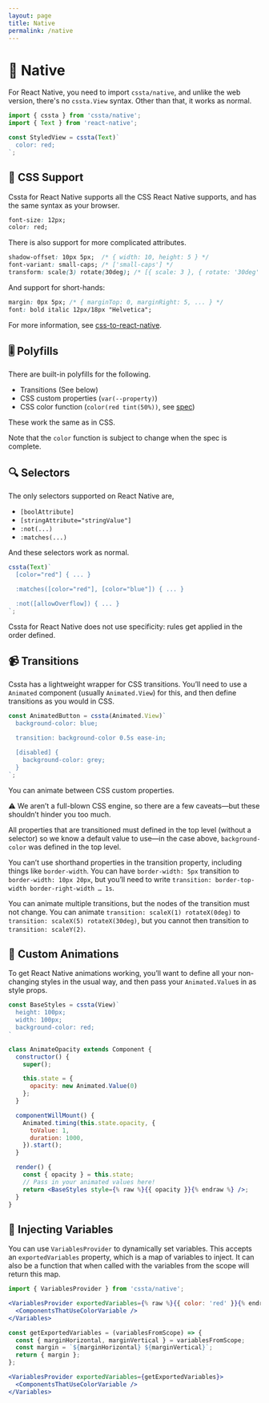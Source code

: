 ```yaml
---
layout: page
title: Native
permalink: /native
---
```


# 📱 Native

For React Native, you need to import `cssta/native`, and unlike the web version, there's no `cssta.View` syntax. Other than that, it works as normal.

```jsx
import { cssta } from 'cssta/native';
import { Text } from 'react-native';

const StyledView = cssta(Text)`
  color: red;
`;
```

## 📝 CSS Support

Cssta for React Native supports all the CSS React Native supports, and has the same syntax as your browser.

```css
font-size: 12px;
color: red;
```

There is also support for more complicated attributes.

```css
shadow-offset: 10px 5px;  /* { width: 10, height: 5 } */
font-variant: small-caps; /* ['small-caps'] */
transform: scale(3) rotate(30deg); /* [{ scale: 3 }, { rotate: '30deg' }] */
```

And support for short-hands:

```css
margin: 0px 5px; /* { marginTop: 0, marginRight: 5, ... } */
font: bold italic 12px/18px "Helvetica";
```

For more information, see [css-to-react-native](https://www.npmjs.com/package/css-to-react-native).

## 🎚 Polyfills

There are built-in polyfills for the following.

* Transitions (See below)
* CSS custom properties (`var(--property)`)
* CSS color function (`color(red tint(50%))`, see [spec](https://drafts.csswg.org/css-color/#modifying-colors))

These work the same as in CSS.

Note that the `color` function is subject to change when the spec is complete.

## 🔍 Selectors

The only selectors supported on React Native are,

* `[boolAttribute]`
* `[stringAttribute="stringValue"]`
* `:not(...)`
* `:matches(...)`

And these selectors work as normal.

```jsx
cssta(Text)`
  [color="red"] { ... }

  :matches([color="red"], [color="blue"]) { ... }

  :not([allowOverflow]) { ... }
`;
```

Cssta for React Native does not use specificity: rules get applied in the order defined.

## 📹 Transitions

Cssta has a lightweight wrapper for CSS transitions. You’ll need to use a `Animated` component (usually `Animated.View`) for this, and then define transitions as you would in CSS.

```jsx
const AnimatedButton = cssta(Animated.View)`
  background-color: blue;

  transition: background-color 0.5s ease-in;

  [disabled] {
    background-color: grey;
  }
`;
```

You can animate between CSS custom properties.

⚠️ We aren’t a full-blown CSS engine, so there are a few caveats—but these shouldn’t hinder you too much.

All properties that are transitioned must defined in the top level (without a selector) so we know a default value to use—in the case above, `background-color` was defined in the top level.

You can’t use shorthand properties in the transition property, including things like `border-width`. You can have `border-width: 5px` transition to `border-width: 10px 20px`, but you’ll need to write `transition: border-top-width border-right-width … 1s`.

You can animate multiple transitions, but the nodes of the transition must not change. You can animate `transition: scaleX(1) rotateX(0deg)` to `transition: scaleX(5) rotateX(30deg)`, but you cannot then transition to `transition: scaleY(2)`.

## 🎥 Custom Animations

To get React Native animations working, you’ll want to define all your non-changing styles in the usual way, and then pass your `Animated.Value`s in as style props.

```jsx
const BaseStyles = cssta(View)`
  height: 100px;
  width: 100px;
  background-color: red;
`

class AnimateOpacity extends Component {
  constructor() {
    super();

    this.state = {
      opacity: new Animated.Value(0)
    };
  }

  componentWillMount() {
    Animated.timing(this.state.opacity, {
      toValue: 1,
      duration: 1000,
    }).start();
  }

  render() {
    const { opacity } = this.state;
    // Pass in your animated values here!
    return <BaseStyles style={% raw %}{{ opacity }}{% endraw %} />;
  }
}
```

## 💉 Injecting Variables

You can use `VariablesProvider` to dynamically set variables. This accepts an `exportedVariables` property, which is a map of variables to inject. It can also be a function that when called with the variables from the scope will return this map.

```jsx
import { VariablesProvider } from 'cssta/native';

<VariablesProvider exportedVariables={% raw %}{{ color: 'red' }}{% endraw %}>
  <ComponentsThatUseColorVariable />
</Variables>
```

```jsx
const getExportedVariables = (variablesFromScope) => {
  const { marginHorizontal, marginVertical } = variablesFromScope;
  const margin = `${marginHorizontal} ${marginVertical}`;
  return { margin };
};

<VariablesProvider exportedVariables={getExportedVariables}>
  <ComponentsThatUseColorVariable />
</Variables>
```
